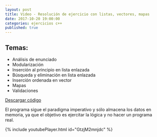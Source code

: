 ```yaml
---
layout: post
title: Video - Resolución de ejercicio con listas, vectores, mapas
date: 2017-10-20 19:00:00
categories: ejercicios c++
published: true
---
```


## Temas:

* Análisis de enunciado
* Modularización
* Inserción al principio en lista enlazada
* Búsqueda y eliminación en lista enlazada
* Inserción ordenada en vector
* Mapas
* Validaciones

[Descargar código](/assets/2017-10-20-ejercicio-listas-vectores-mapas-codigo.cpp)

El programa sigue el paradigma imperativo y sólo almacena los datos en memoria, ya que el objetivo es ejercitar la lógica y no hacer un programa real.


{% include youtubePlayer.html id="GtzjM2mnjdc" %}
